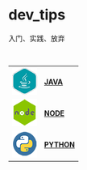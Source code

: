 **dev_tips**
===

入门、实践、放弃

<br>

| | |
|:-:|:-|
|![java_logo.png](java/images/logo.png)|**[JAVA](java/README.md)**|
|![java_logo.png](nodejs/images/logo.png)|**[NODE](nodejs/README.md)**|
|![java_logo.png](python/images/logo.png)|**[PYTHON](python/README.md)**|